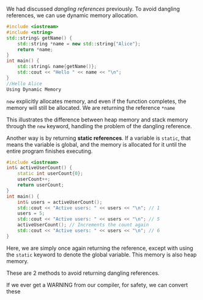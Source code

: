 We had discussed *dangling references* previously. To avoid dangling references, we can use dynamic memory allocation. 

```c++
#include <iostream>
#include <string>
std::string& getName() {
	std::string *name = new std::string{"Alice"};
	return *name;
}
int main() {
	std::string& name{getName()};
	std::cout << "Hello " << name << "\n";
}
//Hello Alice
Using Dynamic Memory

```

`new` explicitly allocates memory, and even if the function completes, the memory will still be allocated. We are returning the reference `*name`

This illustrates the difference between heap memory and stack memory through the `new` keyword, handling the problem of the dangling reference. 

Another way is by returning **static references**. If a variable is `static`, that means the variable is global, and the memory is allocated for it until the entire program finishes executing. 

```c++
#include <iostream>  
int& activeUserCount() {  
	static int userCount{0};  
	userCount++;  
	return userCount;  
}  
int main() {  
	int& users = activeUserCount();  
	std::cout << "Active users: " << users << "\n"; // 1  
	users = 5;  
	std::cout << "Active users: " << users << "\n"; // 5  
	activeUserCount(); // Increments the count again  
	std::cout << "Active users: " << users << "\n"; // 6  
}
```

Here, we are simply once again returning the reference, except with using the `static` keyword to denote the global variable. This memory is also heap memory. 

These are 2 methods to avoid returning dangling references. 

If we ever get a WARNING from our compiler, for safety, we can convert these